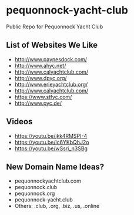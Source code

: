 # pequonnock-yacht-club
Public Repo for Pequonnock Yacht Club


## List of Websites We Like
* http://www.paynesdock.com/
* http://www.ahyc.net/
* http://www.calyachtclub.com/
* http://www.dpyc.org/
* http://www.erieyachtclub.org/
* http://www.calyachtclub.com/
* https://www.stfyc.com/
* http://www.pyc.de/

## Videos
* https://youtu.be/jkk4RMSPI-4
* https://youtu.be/lc6YKbQhJ2o
* https://youtu.be/wSsri_n3SBg

## New Domain Name Ideas?
* pequonnockyachtclub.com
* pequonnock.club
* pequonnock.org
* pequonnock-yacht.club
* Others: .club, .org, .biz, .us, .online
